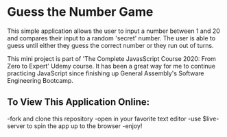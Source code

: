 # Guess the Number Game

This simple application allows the user to input a number between 1 and 20 and compares their input to a random 'secret' number. The user is able to guess until either they guess the correct number or they run out of turns.

This mini project is part of 'The Complete JavasScript Course 2020: From Zero to Expert' Udemy course. It has been a great way for me to continue practicing JavaScript since finishing up General Assembly's Software Engineering Bootcamp.

## To View This Application Online:
-fork and clone this repository
-open in your favorite text editor
-use $live-server to spin the app up to the browser
-enjoy!
